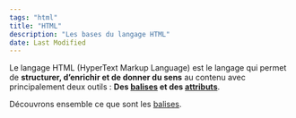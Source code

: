 ```yaml
---
tags: "html"
title: "HTML"
description: "Les bases du langage HTML"
date: Last Modified
---
```


Le langage HTML (HyperText Markup Language) est le langage qui permet de **structurer, d’enrichir et de donner du sens** au contenu avec principalement deux outils : **Des [balises](les-balises) et des [attributs](les-attributs)**.


Découvrons ensemble ce que sont les [balises](les-balises).